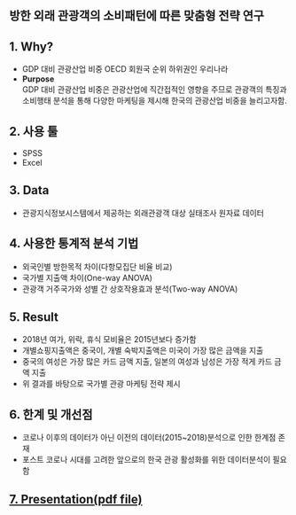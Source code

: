 ## 방한 외래 관광객의 소비패턴에 따른 맞춤형 전략 연구

## 1. Why?
* GDP 대비 관광산업 비중 OECD 회원국 순위 하위권인 우리나라  
* **Purpose**  
GDP 대비 관광산업 비중은 관광산업에 직간접적인 영향을 주므로 관광객의 특징과 소비행태 분석을 통해 다양한 마케팅을 제시해 한국의 관광산업 비중을 늘리고자함.

## 2. 사용 툴
* SPSS
* Excel

## 3. Data
* 관광지식정보시스템에서 제공하는 외래관광객 대상 실태조사 원자료 데이터

## 4. 사용한 통계적 분석 기법
* 외국인별 방한목적 차이(다항모집단 비율 비교)
* 국가별 지출액 차이(One-way ANOVA)
* 관광객 거주국가와 성별 간 상호작용효과 분석(Two-way ANOVA)

## 5. Result
* 2018년 여가, 위락, 휴식 모비율은 2015년보다 증가함
* 개별쇼핑지출액은 중국이, 개별 숙박지출액은 미국이 가장 많은 금액을 지출
* 중국의 여성은 가장 많은 카드 금액 지출, 일본의 여성과 남성은 가장 적게 카드 금액 지출
* 위 결과를 바탕으로 국가별 관광 마케팅 전략 제시

## 6. 한계 및 개선점
* 코로나 이후의 데이터가 아닌 이전의 데이터(2015~2018)분석으로 인한 한계점 존재
* 포스트 코로나 시대를 고려한 앞으로의 한국 관광 활성화를 위한 데이터분석이 필요함

## [7. Presentation(pdf file)](https://github.com/sjsjlee/data_analysis_project_SPSS/blob/main/%EB%B0%A9%ED%95%9C%EC%99%B8%EB%9E%98%EA%B4%80%EA%B4%91%EA%B0%9D%20%EC%86%8C%EB%B9%84%ED%8C%A8%ED%84%B4%20%EB%B6%84%EC%84%9D/%EB%B0%A9%ED%95%9C%EC%99%B8%EB%9E%98%EA%B4%80%EA%B4%91%EA%B0%9D%20%EC%86%8C%EB%B9%84%ED%8C%A8%ED%84%B4%20%EB%B6%84%EC%84%9D.pdf)
